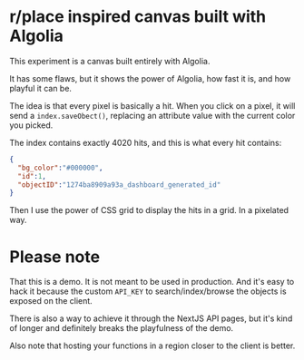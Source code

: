 # r/place inspired canvas built with Algolia

This experiment is a canvas built entirely with Algolia.

It has some flaws, but it shows the power of Algolia, how fast it is, and how playful it can be.

The idea is that every pixel is basically a hit. When you click on a pixel, it will send a `index.saveObect()`, replacing an attribute value with the current color you picked.

The index contains exactly 4020 hits, and this is what every hit contains:

```json
{
  "bg_color":"#000000",
  "id":1,
  "objectID":"1274ba8909a93a_dashboard_generated_id"
}
```

Then I use the power of CSS grid to display the hits in a grid. In a pixelated way.

# Please note

That this is a demo. It is not meant to be used in production. And it's easy to hack it because the custom `API_KEY` to search/index/browse the objects is exposed on the client.

There is also a way to achieve it through the NextJS API pages, but it's kind of longer and definitely breaks the playfulness of the demo.

Also note that hosting your functions in a region closer to the client is better.
